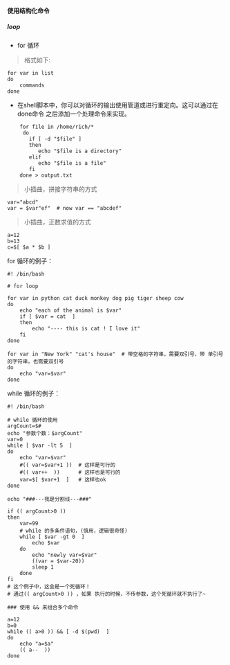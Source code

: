 #### 使用结构化命令

##### loop

* for 循环

> 格式如下:

```
for var in list
do
	commands
done
```

* 在shell脚本中，你可以对循环的输出使用管道或进行重定向。这可以通过在done命令 之后添加一个处理命令来实现。

```
    for file in /home/rich/*
     do
       if [ -d "$file" ]
       then
          echo "$file is a directory"
       elif
          echo "$file is a file"
       fi
	done > output.txt
```

> 小插曲，拼接字符串的方式

```
var="abcd"
var = $var"ef"  # now var == "abcdef"
```

> 小插曲，正数求值的方式

```
a=12
b=13
c=$[ $a * $b ]
```

for 循环的例子：

```
#! /bin/bash

# for loop

for var in python cat duck monkey dog pig tiger sheep cow
do
    echo "each of the animal is $var"
    if [ $var = cat  ]
    then
        echo "---- this is cat ! I love it"
    fi
done

for var in "New York" "cat's house"  # 带空格的字符串，需要双引号，带 单引号的字符串，也需要双引号
do
    echo "var=$var"
done
```

while 循环的例子：

```
#! /bin/bash

# while 循环的使用
argCount=$#
echo "参数个数：$argCount"
var=0
while [ $var -lt 5  ]
do
    echo "var=$var"
    #(( var=$var+1 ))  # 这样是可行的
    #(( var++  ))      # 这样也是可行的
    var=$[ $var+1  ]   # 这样也ok
done

echo "###---我是分割线---###"

if (( argCount>0 ))
then
    var=99
    # while 的多条件语句，(慎用，逻辑很奇怪)
    while [ $var -gt 0  ]
        echo $var
    do
        echo "newly var=$var"
        ((var = $var-20))
        sleep 1
    done
fi
# 这个例子中，这会是一个死循环！
# 通过(( argCount>0 )) ，如果 执行的时候，不传参数，这个死循环就不执行了~

### 使用 && 来组合多个命令

a=12
b=0
while (( a>0 )) && [ -d $(pwd)  ]
do
    echo "a=$a"
    (( a--  ))
done
```